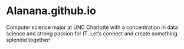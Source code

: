 # Alanana.github.io

Computer science major at UNC Charlotte with a concentration in data science and strong passion for IT. 
Let’s connect and create something splendid together!
